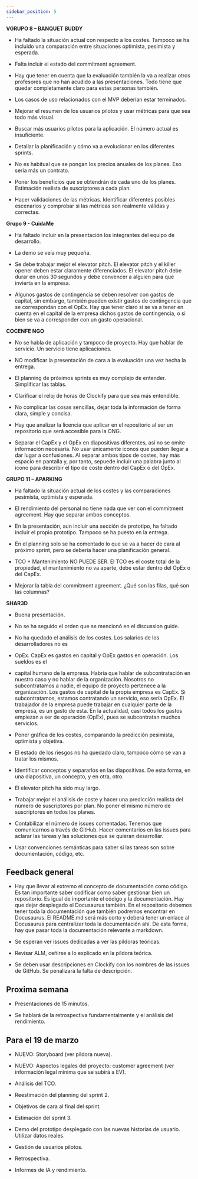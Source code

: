 ```yaml
---
sidebar_position: 5
---
```


**VGRUPO 8 – BANQUET BUDDY**
+ Ha faltado la situación actual con respecto a los costes. Tampoco se ha incluido una comparación entre situaciones optimista, pesimista y esperada.

+ Falta incluir el estado del commitment agreement.

+ Hay que tener en cuenta que la evaluación también la va a realizar otros profesores que no han acudido a las presentaciones. Todo tiene que quedar completamente claro para estas personas también.

+ Los casos de uso relacionados con el MVP deberían estar terminados.

+ Mejorar el resumen de los usuarios pilotos y usar métricas para que sea todo más visual.

+ Buscar más usuarios pilotos para la aplicación. El número actual es insuficiente.

+ Detallar la planificación y cómo va a evolucionar en los diferentes sprints.

+ No es habitual que se pongan los precios anuales de los planes. Eso sería más un contrato.

+ Poner los beneficios que se obtendrán de cada uno de los planes. Estimación realista de suscriptores a cada plan.

+ Hacer validaciones de las métricas. Identificar diferentes posibles escenarios y comprobar si las métricas son realmente válidas y correctas.

**Grupo 9 - CuidaMe**
+ Ha faltado incluir en la presentación los integrantes del equipo de desarrollo.

+ La demo se veía muy pequeña.

+ Se debe trabajar mejor el elevator pitch. El elevator pitch y el killer opener deben estar claramente diferenciados. El elevator pitch debe durar en unos 30 segundos y debe convencer a alguien para que invierta en la empresa.

+ Algunos gastos de contingencia se deben resolver con gastos de capital, sin embargo, también pueden existir gastos de contingencia que se correspondan con el OpEx. Hay que tener claro si se va a tener en cuenta en el capital de la empresa dichos gastos de contingencia, o si bien se va a corresponder con un gasto operacional.

**COCENFE NGO**
+ No se habla de aplicación y tampoco de proyecto. Hay que hablar de servicio. Un servicio tiene aplicaciones.

+ NO modificar la presentación de cara a la evaluación una vez hecha la entrega.
 
+ El planning de próximos sprints es muy complejo de entender. Simplificar las tablas.

+ Clarificar el reloj de horas de Clockify para que sea más entendible.

+ No complicar las cosas sencillas, dejar toda la información de forma clara, simple y concisa.

+ Hay que analizar la licencia que aplicar en el repositorio al ser un repositorio que será accesible para la ONG.

+ Separar el CapEx y el OpEx en diapositivas diferentes, así no se omite información necesaria. No usar únicamente iconos que pueden llegar a dar lugar a confusiones. Al separar ambos tipos de costes, hay más espacio en pantalla y, por tanto, sepuede incluir una palabra junto al icono para describir el tipo de coste dentro del CapEx o del OpEx.

**GRUPO 11 – APARKING**
+ Ha faltado la situación actual de los costes y las comparaciones pesimista, optimista y esperada.

+ El rendimiento del personal no tiene nada que ver con el commitment agreement. Hay que separar ambos conceptos.

+ En la presentación, aun incluir una sección de prototipo, ha faltado incluir el propio prototipo. Tampoco se ha puesto en la entrega.

+ En el planning solo se ha comentado lo que se va a hacer de cara al próximo sprint, pero se debería hacer una planificación general.

+ TCO + Mantenimiento NO PUEDE SER. El TCO es el coste total de la propiedad, el mantenimiento no va aparte, debe estar dentro del OpEx o del CapEx.

+ Mejorar la tabla del commitment agreement. ¿Qué son las filas, qué son las columnas?

**SHAR3D**
+ Buena presentación.

+ No se ha seguido el orden que se mencionó en el discussion guide.

+ No ha quedado el análisis de los costes. Los salarios de los desarrolladores no es
+ OpEx. CapEx es gastos en capital y OpEx gastos en operación. Los sueldos es el
+ capital humano de la empresa. Habría que hablar de subcontratación en nuestro caso y no hablar de la organización. Nosotros no subcontratamos a nadie, el equipo de proyecto pertenece a la organización. Los gastos de capital de la propia empresa es CapEx. Si subcontratamos, estamos contratando un servicio, eso sería OpEx. El trabajador de la empresa puede trabajar en cualquier parte de la empresa, es un gasto de esta. En la actualidad, casi todos los gastos empiezan a ser de operación (OpEx), pues se subcontratan muchos servicios.

+ Poner gráfica de los costes, comparando la predicción pesimista, optimista y objetiva.

+ El estado de los riesgos no ha quedado claro, tampoco cómo se van a tratar los mismos.

+ Identificar conceptos y separarlos en las diapositivas. De esta forma, en una diapositiva, un concepto, y en otra, otro.

+ El elevator pitch ha sido muy largo.

+ Trabajar mejor el análisis de coste y hacer una predicción realista del número de suscriptores por plan. No poner el mismo número de suscriptores en todos los planes.

+ Contabilizar el número de issues comentadas. Tenemos que comunicarnos a través de GitHub. Hacer comentarios en las issues para aclarar las tareas y las soluciones que se quieran desarrollar.

+ Usar convenciones semánticas para saber si las tareas son sobre documentación, código, etc.

## Feedback general

+ Hay que llevar al extremo el concepto de documentación como código. Es tan importante saber codificar como saber gestionar bien un repositorio. Es igual de importante el código y la documentación. Hay que dejar desplegado el Docusaurus también. En el repositorio debemos tener toda la documentación que también podremos encontrar en Docusaurus. El README.md será más corto y deberá tener un enlace al Docusaurus para centralizar toda la documentación ahí. De esta forma, hay que pasar toda la documentación relevante a markdown.

+ Se esperan ver issues dedicadas a ver las píldoras teóricas.

+ Revisar ALM, ceñirse a lo explicado en la píldora teórica.

+ Se deben usar descripciones en Clockify con los nombres de las issues de GitHub. Se penalizará la falta de descripción.

## Proxima semana

+ Presentaciones de 15 minutos.

+ Se hablará de la retrospectiva fundamentalmente y el análisis del rendimiento.

## Para el 19 de marzo

+ NUEVO: Storyboard (ver píldora nueva).

+ NUEVO: Aspectos legales del proyecto: customer agreement (ver información legal mínima que se subirá a EV).

+ Análisis del TCO.

+ Reestimación del planning del sprint 2.

+ Objetivos de cara al final del sprint.

+ Estimación del sprint 3.

+ Demo del prototipo desplegado con las nuevas historias de usuario. Utilizar datos reales.

+ Gestión de usuarios pilotos.

+ Retrospectiva.

+ Informes de IA y rendimiento.